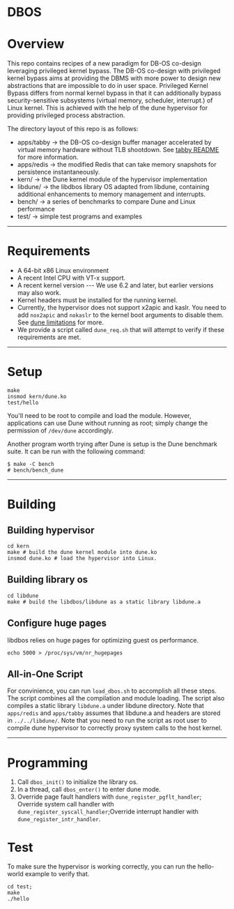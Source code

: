 # DBOS

# Overview

This repo contains recipes of a new paradigm for DB-OS co-design leveraging privileged kernel bypass.  The DB-OS co-design with privileged kernel bypass aims at providing the DBMS with more power to design new abstractions that are impossible to do in user space.  Privileged Kernel Bypass differs from normal kernel bypass in that it can additionally bypass security-sensitive subsystems (virtual memory, scheduler, interrupt.) of Linux kernel. This is achieved with the help of the dune hypervisor for providing privileged process abstraction.

The directory layout of this repo is as follows:
* apps/tabby -> the DB-OS co-design buffer manager accelerated by virtual memory hardware without TLB shootdown. See [tabby README](apps/tabby/README.md) for more information.
* apps/redis -> the modified Redis that can take memory snapshots for persistence instantaneously.
* kern/    -> the Dune kernel module of the hypervisor implementation
* libdune/ -> the libdbos library OS adapted from libdune, containing additional enhancements to memory management and interrupts. 
* bench/   -> a series of benchmarks to compare Dune and Linux performance
* test/    -> simple test programs and examples

----
# Requirements
* A 64-bit x86 Linux environment
* A recent Intel CPU with VT-x support.
* A recent kernel version --- We use 6.2 and later, but earlier versions
  may also work.
* Kernel headers must be installed for the running kernel.
* Currently, the hypervisor does not support x2apic and kaslr. You need to add `nox2apic` and `nokaslr` to the kernel boot arguments to disable them. See [dune limitations](README.dune.md#limitations) for more.
* We provide a script called `dune_req.sh` that will attempt to verify
if these requirements are met.

----
# Setup

```shell
make
insmod kern/dune.ko
test/hello
```

You'll need to be root to compile and load the module. However, applications can use
Dune without running as root; simply change the permission of `/dev/dune`
accordingly.

Another program worth trying after Dune is setup is the Dune benchmark suite.
It can be run with the following command:

```
$ make -C bench
# bench/bench_dune
```

----
# Building

## Building hypervisor
```shell
cd kern 
make # build the dune kernel module into dune.ko
insmod dune.ko # load the hypervisor into Linux.
```

## Building library os
```shell
cd libdune
make # build the libdbos/libdune as a static library libdune.a
```

## Configure huge pages
libdbos relies on huge pages for optimizing guest os performance.
```shell
echo 5000 > /proc/sys/vm/nr_hugepages
```
## All-in-One Script
For convinience, you can run `load_dbos.sh` to accomplish all these steps. The script combines all the compilation and module loading. The script also compiles a static library `libdune.a` under libdune directory. Note that `apps/redis` and `apps/tabby` assumes that libdune.a and headers are stored in `../../libdune/`. Note that you need to run the script as root user to compile dune hypervisor to correctly proxy system calls to the host kernel.

----
# Programming

1. Call `dbos_init()` to initialize the library os.
2. In a thread, call `dbos_enter()` to enter dune mode.
3. Override page fault handlers with `dune_register_pgflt_handler`; Override system call handler with `dune_register_syscall_handler`;Override interrupt handler with `dune_register_intr_handler`.

# Test
To make sure the hypervisor is working correctly, you can run the hello-world example to verify that.
```shell
cd test;
make
./hello
```